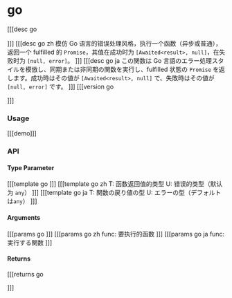 # go
[[[desc go
  
]]]
[[[desc go zh
  模仿 Go 语言的错误处理风格，执行一个函数（异步或普通），返回一个 fulfilled 的 `Promise`，其值在成功时为 `[Awaited<result>, null]`，在失败时为 `[null, error]`。
]]]
[[[desc go ja
この関数は Go 言語のエラー処理スタイルを模倣し、同期または非同期の関数を実行し、fulfilled 状態の `Promise` を返します。成功時はその値が `[Awaited<result>, null]` で、失敗時はその値が `[null, error]` です。
]]]
[[[version go
  
]]]

### Usage

[[[demo]]]


### API

#### Type Parameter

[[[template go
]]]
[[[template go zh
T: 函数返回值的类型
U: 错误的类型（默认为 `any`）
]]]
[[[template go ja
T: 関数の戻り値の型
U: エラーの型（デフォルトは`any`）
]]]

#### Arguments

[[[params go
]]]
[[[params go zh
func: 要执行的函数
]]]
[[[params go ja
func: 実行する関数
]]]

#### Returns

[[[returns go

]]]
